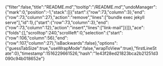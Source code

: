 {"filter":false,"title":"README.md","tooltip":"/README.md","undoManager":{"mark":0,"position":-1,"stack":[[{"start":{"row":73,"column":3},"end":{"row":73,"column":27},"action":"remove","lines":["bundle exec jekyll serve"],"id":1},{"start":{"row":73,"column":3},"end":{"row":73,"column":12},"action":"insert","lines":["link-mail"]}]]},"ace":{"folds":[],"scrolltop":240,"scrollleft":0,"selection":{"start":{"row":106,"column":56},"end":{"row":107,"column":27},"isBackwards":false},"options":{"guessTabSize":true,"useWrapMode":false,"wrapToView":true},"firstLineState":0},"timestamp":1516229661526,"hash":"1e43f28ed21823bca2b21251d3090c94b018652e"}
